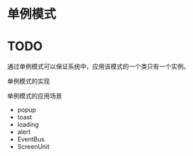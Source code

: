# 单例模式

# TODO

通过单例模式可以保证系统中，应用该模式的一个类只有一个实例。

单例模式的实现

单例模式的应用场景
* popup
* toast
* loading
* alert
* EventBus
* ScreenUnit 

